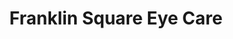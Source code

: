 ---
title: "Franklin Square Eye Care"
url: /franklin-square/franklin-square-eye-care/
shop: optician
---